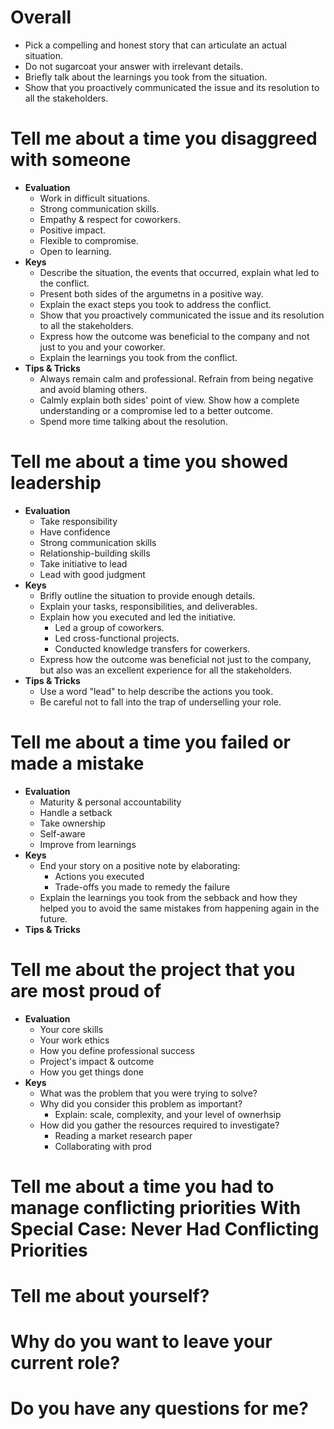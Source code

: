 # Overall
- Pick a compelling and honest story that can articulate an actual situation.
- Do not sugarcoat your answer with irrelevant details.
- Briefly talk about the learnings you took from the situation. 
- Show that you proactively communicated the issue and its resolution to all the stakeholders.


# Tell me about a time you disaggreed with someone
- **Evaluation**
	- Work in difficult situations.
	- Strong communication skills.
	- Empathy & respect for coworkers.
	- Positive impact.
	- Flexible to compromise.
	- Open to learning.
- **Keys**
	- Describe the situation, the events that occurred, explain what led to the conflict.
	- Present both sides of the argumetns in a positive way.
	- Explain the exact steps you took to address the conflict.
	- Show that you proactively communicated the issue and its resolution to all the stakeholders.
	- Express how the outcome was beneficial to the company and not just to you and your coworker.
	- Explain the learnings you took from the conflict.
- **Tips & Tricks**
	- Always remain calm and professional. Refrain from being negative and avoid blaming others.
	- Calmly explain both sides' point of view. Show how a complete understanding or a compromise led to a better outcome.
    - Spend more time talking about the resolution.


# Tell me about a time you showed leadership
- **Evaluation**
	- Take responsibility
	- Have confidence
	- Strong communication skills
	- Relationship-building skills
	- Take initiative to lead
	- Lead with good judgment
- **Keys**
	- Brifly outline the situation to provide enough details.
	- Explain your tasks, responsibilities, and deliverables.
	- Explain how you executed and led the initiative.
		- Led a group of coworkers.
		- Led cross-functional projects.
		- Conducted knowledge transfers for cowerkers.
	- Express how the outcome was beneficial not just to the company, but also was an excellent experience for all the stakeholders.
- **Tips & Tricks**
	- Use a word "lead" to help describe the actions you took.
	- Be careful not to fall into the trap of underselling your role.


# Tell me about a time you failed or made a mistake
- **Evaluation**
	- Maturity & personal accountability
	- Handle a setback
	- Take ownership
	- Self-aware
	- Improve from learnings
- **Keys**
	- End your story on a positive note by elaborating:
		- Actions you executed
		- Trade-offs you made to remedy the failure
	- Explain the learnings you took from the sebback and how they helped you to avoid the same mistakes from happening again in the future.	
- **Tips & Tricks**


# Tell me about the project that you are most proud of 
- **Evaluation**
	- Your core skills
	- Your work ethics
	- How you define professional success
	- Project's impact & outcome
	- How you get things done
- **Keys**
	- What was the problem that you were trying to solve?
	- Why did you consider this problem as important?
		- Explain: scale, complexity, and your level of ownerhsip
	- How did you gather the resources required to investigate?
		- Reading a market research paper
		- Collaborating with prod

# Tell me about a time you had to manage conflicting priorities With Special Case: Never Had Conflicting Priorities 

# Tell me about yourself? 

# Why do you want to leave your current role? 

# Do you have any questions for me?
<!--stackedit_data:
eyJoaXN0b3J5IjpbLTc5ODk4OTUyMywtODEwNzg5NjMwXX0=
-->